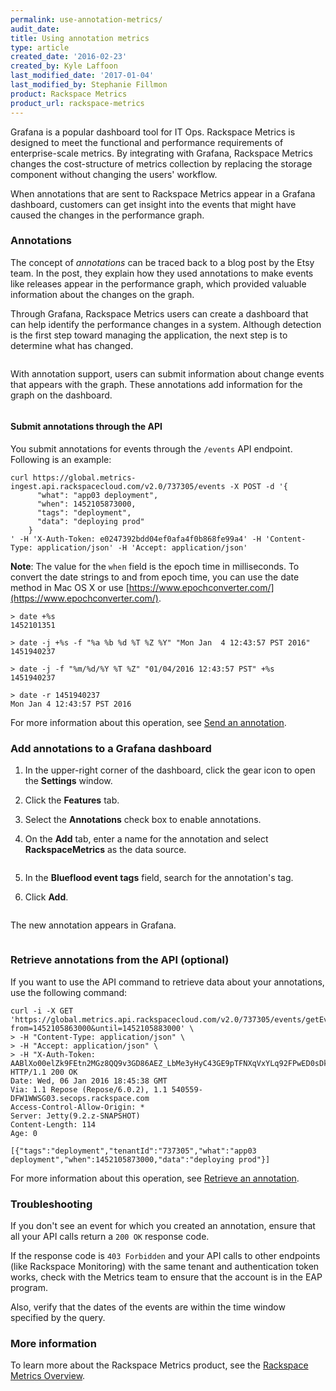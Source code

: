 ```yaml
---
permalink: use-annotation-metrics/
audit_date:
title: Using annotation metrics
type: article
created_date: '2016-02-23'
created_by: Kyle Laffoon
last_modified_date: '2017-01-04'
last_modified_by: Stephanie Fillmon
product: Rackspace Metrics
product_url: rackspace-metrics
---
```


Grafana is a popular dashboard tool for IT Ops. Rackspace Metrics is designed to meet the functional and performance requirements of enterprise-scale metrics. By integrating with Grafana, Rackspace Metrics changes the cost-structure of metrics collection by replacing the storage component without changing the users' workflow.

When annotations that are sent to Rackspace Metrics appear in a Grafana dashboard, customers can get insight into the events that might have caused the changes in the performance graph.

### Annotations

The concept of *annotations* can be traced back to a blog post by the Etsy team. In the post, they explain how they used annotations to make events like releases appear in the performance graph, which provided valuable information  about the changes on the graph.

Through Grafana, Rackspace Metrics users can create a dashboard that can help identify the performance changes in a system. Although detection is the first step toward managing the application, the next step is to determine what has changed.

<img src="Anotationsupport-what-changed.png" alt="" />

With annotation support, users can submit information about change events that appears with the graph. These annotations add information for the graph on the dashboard.

<img src="Anotattionsupport-change-event.png" alt="" />

#### Submit annotations through the API

You submit annotations for events through the `/events` API endpoint. Following is an example:

    curl https://global.metrics-ingest.api.rackspacecloud.com/v2.0/737305/events -X POST -d '{
          "what": "app03 deployment",
          "when": 1452105873000,
          "tags": "deployment",
          "data": "deploying prod"
        }
    ' -H 'X-Auth-Token: e0247392bdd04ef0afa4f0b868fe99a4' -H 'Content-Type: application/json' -H 'Accept: application/json'

**Note**: The value for the `when` field is the epoch time in milliseconds. To convert the date strings to and from epoch time, you can use the date method in Mac OS X or use [https://www.epochconverter.com/](https://www.epochconverter.com/).

    > date +%s
    1452101351

    > date -j +%s -f "%a %b %d %T %Z %Y" "Mon Jan  4 12:43:57 PST 2016"
    1451940237

    > date -j -f "%m/%d/%Y %T %Z" "01/04/2016 12:43:57 PST" +%s
    1451940237

    > date -r 1451940237
    Mon Jan 4 12:43:57 PST 2016

For more information about this operation, see [Send an annotation](https://developer.rackspace.com/docs/metrics/v2/ingestion-api-reference/ingestion-events/#send-an-annotation).

### Add annotations to a Grafana dashboard

1. In the upper-right corner of the dashboard, click the gear icon to open the **Settings** window.

2. Click the **Features** tab.

3. Select the **Annotations** check box to enable annotations.

4. On the **Add** tab, enter a name for the annotation and select **RackspaceMetrics** as the data source.

   <img src="Annotationsupport-datasource.png" alt="" />

5. In the **Blueflood event tags** field, search for the annotation's tag.

6. Click **Add**.

   <img src="Anotattionsupport-change-event.png" alt="" />

The new annotation appears in Grafana.

<img src="Annotationsupport-annotation-appears.png" alt="" />

### Retrieve annotations from the API (optional)

If you want to use the API command to retrieve data about your annotations, use the following command:

    curl -i -X GET 'https://global.metrics.api.rackspacecloud.com/v2.0/737305/events/getEvents?from=1452105863000&until=1452105883000' \
    > -H "Content-Type: application/json" \
    > -H "Accept: application/json" \
    > -H "X-Auth-Token: AABlXo00elZk9FEtn2MGz8QQ9v3GD86AEZ_LbMe3yHyC43GE9pTFNXqVxYLq92FPwED0sDkYS8c1R222AWMS1y4nqTG3NmRofHmj4S0lfPsz3YXBTtFaXDac"
    HTTP/1.1 200 OK
    Date: Wed, 06 Jan 2016 18:45:38 GMT
    Via: 1.1 Repose (Repose/6.0.2), 1.1 540559-DFW1WWSG03.secops.rackspace.com
    Access-Control-Allow-Origin: *
    Server: Jetty(9.2.z-SNAPSHOT)
    Content-Length: 114
    Age: 0

    [{"tags":"deployment","tenantId":"737305","what":"app03 deployment","when":1452105873000,"data":"deploying prod"}]

For more information about this operation, see [Retrieve an annotation](https://developer.rackspace.com/docs/metrics/v2/query-api-reference/query-views/#retrieve-an-annotation).

### Troubleshooting

If you don't see an event for which you created an annotation, ensure that all your API calls return a `200 OK` response code.

If the response code is `403 Forbidden` and your API calls to other endpoints (like Rackspace Monitoring) with the same tenant and authentication token works, check with the Metrics team to ensure that the account is in the EAP program.

Also, verify that the dates of the events are within the time window specified by the query.

### More information

To learn more about the Rackspace Metrics product, see the [Rackspace Metrics Overview](/support/how-to/rackspace-metrics-overview/).
